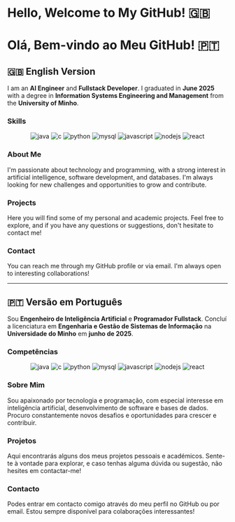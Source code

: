 # Hello, Welcome to My GitHub! 🇬🇧  
# Olá, Bem-vindo ao Meu GitHub! 🇵🇹  

## 🇬🇧 English Version

I am an **AI Engineer** and **Fullstack Developer**. I graduated in **June 2025** with a degree in **Information Systems Engineering and Management** from the **University of Minho**.

### Skills
<p align="center">
  <img alt="java" src="https://img.shields.io/badge/Java-ED8B00?style=for-the-badge&logo=openjdk&logoColor=white" />
  <img alt="c" src="https://img.shields.io/badge/C-00599C?style=for-the-badge&logo=c&logoColor=white" />
  <img alt="python" src="https://img.shields.io/badge/Python-14354C?style=for-the-badge&logo=python&logoColor=white" />
  <img alt="mysql" src="https://img.shields.io/badge/MySQL-4479A1?style=for-the-badge&logo=mysql&logoColor=white" />
  <img alt="javascript" src="https://img.shields.io/badge/JavaScript-F7DF1E?style=for-the-badge&logo=javascript&logoColor=black" />
  <img alt="nodejs" src="https://img.shields.io/badge/Node.js-339933?style=for-the-badge&logo=nodedotjs&logoColor=white" />
  <img alt="react" src="https://img.shields.io/badge/React-20232A?style=for-the-badge&logo=react&logoColor=61DAFB" />
</p>

### About Me
I'm passionate about technology and programming, with a strong interest in artificial intelligence, software development, and databases. I'm always looking for new challenges and opportunities to grow and contribute.

### Projects
Here you will find some of my personal and academic projects. Feel free to explore, and if you have any questions or suggestions, don't hesitate to contact me!

### Contact
You can reach me through my GitHub profile or via email. I'm always open to interesting collaborations!


---

## 🇵🇹 Versão em Português

Sou **Engenheiro de Inteligência Artificial** e **Programador Fullstack**. Concluí a licenciatura em **Engenharia e Gestão de Sistemas de Informação** na **Universidade do Minho** em **junho de 2025**.

### Competências
<p align="center">
  <img alt="java" src="https://img.shields.io/badge/Java-ED8B00?style=for-the-badge&logo=openjdk&logoColor=white" />
  <img alt="c" src="https://img.shields.io/badge/C-00599C?style=for-the-badge&logo=c&logoColor=white" />
  <img alt="python" src="https://img.shields.io/badge/Python-14354C?style=for-the-badge&logo=python&logoColor=white" />
  <img alt="mysql" src="https://img.shields.io/badge/MySQL-4479A1?style=for-the-badge&logo=mysql&logoColor=white" />
  <img alt="javascript" src="https://img.shields.io/badge/JavaScript-F7DF1E?style=for-the-badge&logo=javascript&logoColor=black" />
  <img alt="nodejs" src="https://img.shields.io/badge/Node.js-339933?style=for-the-badge&logo=nodedotjs&logoColor=white" />
  <img alt="react" src="https://img.shields.io/badge/React-20232A?style=for-the-badge&logo=react&logoColor=61DAFB" />
</p>

### Sobre Mim
Sou apaixonado por tecnologia e programação, com especial interesse em inteligência artificial, desenvolvimento de software e bases de dados. Procuro constantemente novos desafios e oportunidades para crescer e contribuir.

### Projetos
Aqui encontrarás alguns dos meus projetos pessoais e académicos. Sente-te à vontade para explorar, e caso tenhas alguma dúvida ou sugestão, não hesites em contactar-me!

### Contacto
Podes entrar em contacto comigo através do meu perfil no GitHub ou por email. Estou sempre disponível para colaborações interessantes!

